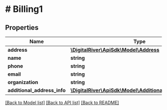 # # Billing1

## Properties

Name | Type | Description | Notes
------------ | ------------- | ------------- | -------------
**address** | [**\DigitalRiver\ApiSdk\Model\Address**](Address.md) |  |
**name** | **string** |  | [optional]
**phone** | **string** |  | [optional]
**email** | **string** |  | [optional]
**organization** | **string** |  | [optional]
**additional_address_info** | [**\DigitalRiver\ApiSdk\Model\AdditionalBillingAddressInfo**](AdditionalBillingAddressInfo.md) |  | [optional]

[[Back to Model list]](../../README.md#models) [[Back to API list]](../../README.md#endpoints) [[Back to README]](../../README.md)
